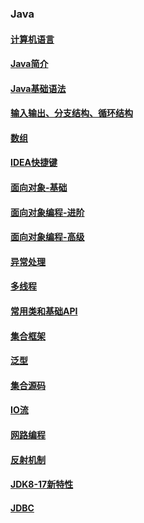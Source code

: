 ### Java

#### [计算机语言](README/计算机语言.md)

#### [Java简介](README/Java简介.md)

#### [Java基础语法](README/Java基础语法.md)

#### [输入输出、分支结构、循环结构](README/输入输出、分支结构、循环结构.md)

#### [数组](README/数组.md)

#### [IDEA快捷键](README/idea快捷键.md)

#### [面向对象-基础](README/面向对象编程-基础.md)

#### [面向对象编程-进阶](README/面向对象编程-进阶.md)

#### [面向对象编程-高级](README/面向对象编程-高级.md)

#### [异常处理](README/异常处理.md)

#### [多线程](README/多线程.md)

#### [常用类和基础API](README/常用类和基础API.md)

#### [集合框架](README/集合框架.md)

#### [泛型](README/泛型.md)

#### [集合源码](README/集合源码.md)

#### [IO流](README/IO流.md)

#### [网路编程](README/网路编程.md)

#### [反射机制](README/反射机制.md)

#### [JDK8-17新特性](README/JDK8-17新特性.md)

#### [JDBC](README/jdbc.md)

